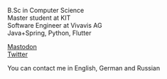 B.Sc in Computer Science  
Master student at KIT  
Software Engineer at Vivavis AG  
Java+Spring, Python, Flutter  

<a rel="me" href="https://techhub.social/@oratorx">Mastodon</a>  
<a rel="twitter" href="https://twitter.com/ValeriiZhyla">Twitter</a>  

You can contact me in English, German and Russian

